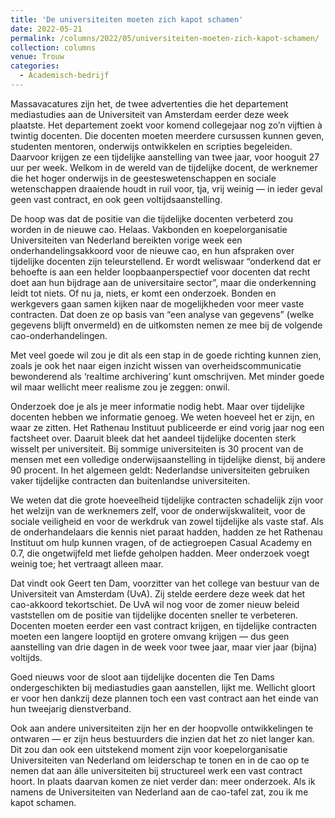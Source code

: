 ```yaml
---
title: 'De universiteiten moeten zich kapot schamen'
date: 2022-05-21
permalink: /columns/2022/05/universiteiten-moeten-zich-kapot-schamen/
collection: columns
venue: Trouw
categories:
  - Academisch-bedrijf
---
```


Massavacatures zijn het, de twee advertenties die het departement mediastudies aan de Universiteit van Amsterdam eerder deze week plaatste. Het departement zoekt voor komend collegejaar nog zo’n vijftien à twintig docenten. Die docenten moeten meerdere cursussen kunnen geven, studenten mentoren, onderwijs ontwikkelen en scripties begeleiden. Daarvoor krijgen ze een tijdelijke aanstelling van twee jaar, voor hooguit 27 uur per week. Welkom in de wereld van de tijdelijke docent, de werknemer die het hoger onderwijs in de geesteswetenschappen en sociale wetenschappen draaiende houdt in ruil voor, tja, vrij weinig — in ieder geval geen vast contract, en ook geen voltijdsaanstelling.

De hoop was dat de positie van die tijdelijke docenten verbeterd zou worden in de nieuwe cao. Helaas. Vakbonden en koepelorganisatie Universiteiten van Nederland bereikten vorige week een onderhandelingsakkoord voor de nieuwe cao, en hun afspraken over tijdelijke docenten zijn teleurstellend. Er wordt weliswaar “onderkend dat er behoefte is aan een helder loopbaanperspectief voor docenten dat recht doet aan hun bijdrage aan de universitaire sector”, maar die onderkenning leidt tot niets. Of nu ja, niets, er komt een onderzoek. Bonden en werkgevers gaan samen kijken naar de mogelijkheden voor meer vaste contracten. Dat doen ze op basis van “een analyse van gegevens” (welke gegevens blijft onvermeld) en de uitkomsten nemen ze mee bij de volgende cao-onderhandelingen.

Met veel goede wil zou je dit als een stap in de goede richting kunnen zien, zoals je ook het naar eigen inzicht wissen van overheidscommunicatie bewonderend als ‘realtime archivering’ kunt omschrijven. Met minder goede wil maar wellicht meer realisme zou je zeggen: onwil.

Onderzoek doe je als je meer informatie nodig hebt. Maar over tijdelijke docenten hebben we informatie genoeg. We weten hoeveel het er zijn, en waar ze zitten. Het Rathenau Instituut publiceerde er eind vorig jaar nog een factsheet over. Daaruit bleek dat het aandeel tijdelijke docenten sterk wisselt per universiteit. Bij sommige universiteiten is 30 procent van de mensen met een volledige onderwijsaanstelling in tijdelijke dienst, bij andere 90 procent. In het algemeen geldt: Nederlandse universiteiten gebruiken vaker tijdelijke contracten dan buitenlandse universiteiten.

We weten dat die grote hoeveelheid tijdelijke contracten schadelijk zijn voor het welzijn van de werknemers zelf, voor de onderwijskwaliteit, voor de sociale veiligheid en voor de werkdruk van zowel tijdelijke als vaste staf. Als de onderhandelaars die kennis niet paraat hadden, hadden ze het Rathenau Instituut om hulp kunnen vragen, of de actiegroepen Casual Academy en 0.7, die ongetwijfeld met liefde geholpen hadden. Meer onderzoek voegt weinig toe; het vertraagt alleen maar.

Dat vindt ook Geert ten Dam, voorzitter van het college van bestuur van de Universiteit van Amsterdam (UvA). Zij stelde eerdere deze week dat het cao-akkoord tekortschiet. De UvA wil nog voor de zomer nieuw beleid vaststellen om de positie van tijdelijke docenten sneller te verbeteren. Docenten moeten eerder een vast contract krijgen, en tijdelijke contracten moeten een langere looptijd en grotere omvang krijgen — dus geen aanstelling van drie dagen in de week voor twee jaar, maar vier jaar (bijna) voltijds.

Goed nieuws voor de sloot aan tijdelijke docenten die Ten Dams ondergeschikten bij mediastudies gaan aanstellen, lijkt me. Wellicht gloort er voor hen dankzij deze plannen toch een vast contract aan het einde van hun tweejarig dienstverband.

Ook aan andere universiteiten zijn her en der hoopvolle ontwikkelingen te ontwaren — er zijn heus bestuurders die inzien dat het zo niet langer kan. Dit zou dan ook een uitstekend moment zijn voor koepelorganisatie Universiteiten van Nederland om leiderschap te tonen en in de cao op te nemen dat aan álle universiteiten bij structureel werk een vast contract hoort. In plaats daarvan komen ze niet verder dan: meer onderzoek. Als ik namens de Universiteiten van Nederland aan de cao-tafel zat, zou ik me kapot schamen.
